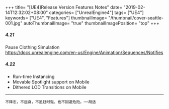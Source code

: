 +++
title= "[UE4]Release Version Features Notes"
date= "2019-02-14T12:32:02+08:00"
categories= ["UnrealEngine4"]
tags= ["UE4"]
keywords= ["UE4", "Features"]
thumbnailImage= "/thumbnail/cover-seattle-001.jpg"
autoThumbnailImage= "true"
thumbnailImagePosition= "top"
+++

##### 4.21
<!--more-->
Pause Clothing Simulation  
https://docs.unrealengine.com/en-us/Engine/Animation/Sequences/Notifies

##### 4.22

* Run-time Instancing
* Movable Spotlight support on Mobile
* Dithered LOD Transitions on Mobile

***
`不降志，不屈身，不追赶时髦，也不回避危险。──胡适`